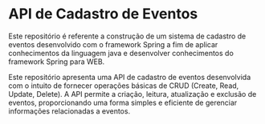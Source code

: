 # API de Cadastro de Eventos

Este repositório é referente a construção de um sistema de cadastro de eventos desenvolvido com o framework Spring a fim de aplicar conhecimentos
da linguagem java e desenvolver conhecimentos do framework Spring para WEB.

Este repositório apresenta uma API de cadastro de eventos desenvolvida com o intuito de fornecer operações básicas de CRUD (Create, Read, Update, Delete). A API permite a criação, leitura, atualização e exclusão de eventos, proporcionando uma forma simples e eficiente de gerenciar informações relacionadas a eventos. 
